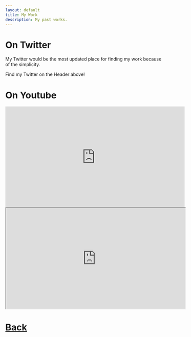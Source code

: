 ```yaml
---
layout: default
title: My Work
description: My past works.
---
```


# On Twitter

My Twitter would be the most updated place for finding my work because of the simplicity. 

Find my Twitter on the Header above!

# On Youtube

<iframe width="560" height="315" src="https://www.youtube-nocookie.com/embed/4X3wKDQF1QA" title="YouTube video player" frameborder="0" allow="autoplay; clipboard-write; encrypted-media; picture-in-picture" allowfullscreen></iframe>


<iframe width="560" height="315" src="https://twitter.com/eireneVT/status/1671306946266427392" title="Twitter video"></iframe>

# [**Back**](./)
